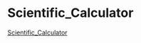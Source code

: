 # Scientific_Calculator

[Scientific_Calculator](https://yashraj-12315.github.io/Scientific_Calculator/Scientific_Calculator/index.html)
